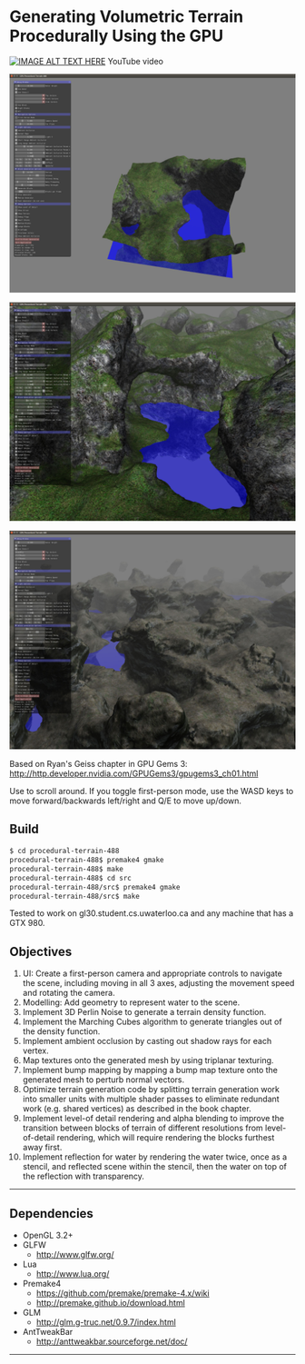 # Generating Volumetric Terrain Procedurally Using the GPU

[![IMAGE ALT TEXT HERE](https://img.youtube.com/vi/Bg6tdbdMTVg/0.jpg)](https://www.youtube.com/watch?v=Bg6tdbdMTVg)
YouTube video

![GitHub Logo](screenshot1.jpg)

![GitHub Logo](screenshot2.jpg)

![GitHub Logo](screenshot3.jpg)

Based on Ryan's Geiss chapter in GPU Gems 3: http://http.developer.nvidia.com/GPUGems3/gpugems3_ch01.html

Use to scroll around. If you toggle first-person mode, use the WASD keys to move forward/backwards left/right and Q/E to move up/down.

## Build

```
$ cd procedural-terrain-488
procedural-terrain-488$ premake4 gmake
procedural-terrain-488$ make
procedural-terrain-488$ cd src
procedural-terrain-488/src$ premake4 gmake
procedural-terrain-488/src$ make
```

Tested to work on gl30.student.cs.uwaterloo.ca and any machine that has a GTX 980.

## Objectives

1. UI: Create a first-person camera and appropriate controls to navigate the scene, including moving in all 3 axes, adjusting the movement speed and rotating the camera.
2. Modelling: Add geometry to represent water to the scene.
3. Implement 3D Perlin Noise to generate a terrain density function.
4. Implement the Marching Cubes algorithm to generate triangles out of the density function.
5. Implement ambient occlusion by casting out shadow rays for each vertex.
6. Map textures onto the generated mesh by using triplanar texturing.
7. Implement bump mapping by mapping a bump map texture onto the generated mesh to perturb normal vectors.
8. Optimize terrain generation code by splitting terrain generation work into smaller units with multiple shader passes to eliminate redundant work (e.g. shared vertices) as described in the book chapter.
9. Implement level-of detail rendering and alpha blending to improve the transition between blocks of terrain of different resolutions from level-of-detail rendering, which will require rendering the blocks furthest away first.
10. Implement reflection for water by rendering the water twice, once as a stencil, and reflected scene within the stencil, then the water on top of the reflection with transparency.

---

## Dependencies
* OpenGL 3.2+
* GLFW
    * http://www.glfw.org/
* Lua
    * http://www.lua.org/
* Premake4
    * https://github.com/premake/premake-4.x/wiki
    * http://premake.github.io/download.html
* GLM
    * http://glm.g-truc.net/0.9.7/index.html
* AntTweakBar
    * http://anttweakbar.sourceforge.net/doc/


---
